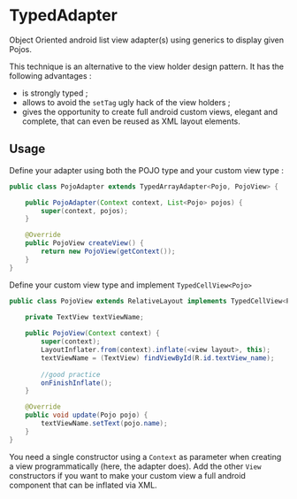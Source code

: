 TypedAdapter
============

Object Oriented android list view adapter(s) using generics to display given Pojos.

This technique is an alternative to the view holder design pattern. It has the following advantages : 
* is strongly typed ;
* allows to avoid the `setTag` ugly hack of the view holders ;
* gives the opportunity to create full android custom views, elegant and complete, that can even be reused as XML layout elements. 

Usage
-----

Define your adapter using both the POJO type and your custom view type : 

```java
public class PojoAdapter extends TypedArrayAdapter<Pojo, PojoView> {

    public PojoAdapter(Context context, List<Pojo> pojos) {
        super(context, pojos);
    }

    @Override
    public PojoView createView() {
        return new PojoView(getContext());
    }
}

````

Define your custom view type and implement `TypedCellView<Pojo>`

```java
public class PojoView extends RelativeLayout implements TypedCellView<Pojo> {

    private TextView textViewName;
    
    public PojoView(Context context) {
        super(context);
        LayoutInflater.from(context).inflate(<view layout>, this);
        textViewName = (TextView) findViewById(R.id.textView_name);
        
        //good practice
        onFinishInflate();
    }

    @Override
    public void update(Pojo pojo) {
        textViewName.setText(pojo.name);
    }
}
```

You need a single constructor using a `Context` as parameter when creating a view programmatically (here, the adapter does). Add the other `View` constructors if you want to make your custom view a full android component that can be inflated via XML.


